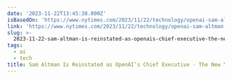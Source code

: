 ```yaml
---
date: '2023-11-22T13:45:38.000Z'
isBasedOn: 'https://www.nytimes.com/2023/11/22/technology/openai-sam-altman-returns.html'
link: 'https://www.nytimes.com/2023/11/22/technology/openai-sam-altman-returns.html'
slug: >-
  2023-11-22-sam-altman-is-reinstated-as-openais-chief-executive-the-new-york-times
tags:
  - ai
  - tech
title: Sam Altman Is Reinstated as OpenAI’s Chief Executive - The New York Times
---
```


